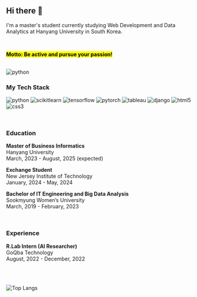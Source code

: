 <!--
**inhooinu/inhooinu** is a ✨ _special_ ✨ repository because its `README.md` (this file) appears on your GitHub profile.

Here are some ideas to get you started:

- 🔭 I’m currently working on ...
- 🌱 I’m currently learning ...
- 👯 I’m looking to collaborate on ...
- 🤔 I’m looking for help with ...
- 💬 Ask me about ...
- 📫 How to reach me: ...
- 😄 Pronouns: ...
- ⚡ Fun fact: ...
-->

<h2>Hi there 👋</h2>
<p>I'm a master's student currently studying Web Development and Data Analytics at Hanyang University in South Korea.</p><br/>
<p><mark><b>Motto: Be active and pursue your passion!</b></mark></p><br/>

<img alt="python" src ="https://img.shields.io/badge/python-3776AB.svg?&style=flat-square&logo=python&logoColor=white"/>

<h3>My Tech Stack</h3>
<p><span>
  <img alt="python" src ="https://img.shields.io/badge/python-3776AB.svg?&style=flat-square&logo=python&logoColor=white"/>
  <img alt="scikitlearn" src ="https://img.shields.io/badge/scikitlearn-F7931E.svg?&style=flat-square&logo=scikitlearn&logoColor=white"/>
  <img alt="tensorflow" src ="https://img.shields.io/badge/tensorflow-FF6F00.svg?&style=flat-square&logo=tensorflow&logoColor=white"/>
  <img alt="pytorch" src ="https://img.shields.io/badge/pytorch-EE4C2C.svg?&style=flat-square&logo=pytorch&logoColor=white"/>
  <img alt="tableau" src ="https://img.shields.io/badge/tableau-E97627.svg?&style=flat-square&logo=tableau&logoColor=white"/>
  <img alt="django" src ="https://img.shields.io/badge/django-092E20.svg?&style=flat-square&logo=django&logoColor=white"/>
  <img alt="html5" src ="https://img.shields.io/badge/html5-E34F26.svg?&style=flat-square&logo=html5&logoColor=white"/>
  <img alt="css3" src ="https://img.shields.io/badge/css3-1572B6.svg?&style=flat-square&logo=css3&logoColor=white"/>
</span></p><br/>

<h3>Education</h3>
<p><b>Master of Business Informatics</b><br/>
  Hanyang University<br/>
  March, 2023 - August, 2025 (expected)
</p>
<p><b>Exchange Student</b><br/>
  New Jersey Institute of Technology<br/>
  January, 2024 - May, 2024
</p>
<p><b>Bachelor of IT Engineering and Big Data Analysis</b><br/>
  Sookmyung Women’s University<br/>
  March, 2019 - February, 2023
</p><br/>

<h3>Experience</h3>
<p><b>R.Lab Intern (AI Researcher)</b><br/>
  GoQba Technology<br/>
  August, 2022 - December, 2022
</p><br/>
<br/>

![Top Langs](https://github-readme-stats.vercel.app/api/top-langs/?username=inhooinu&layout=compact)
